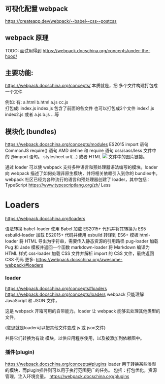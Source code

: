 ## 可视化配置 webpack
https://createapp.dev/webpack/--babel--css--postcss

## webpack 原理
TODO: 面试用得到
https://webpack.docschina.org/concepts/under-the-hood/

## 主要功能: 
https://webpack.docschina.org/concepts/
本质就是，把  多个文件构建打包成一个文件

例如: 
    有:     a.html b.html a.js cc.js  
    打包成: index.js index.js 包含了前面的各文件
           也可以打包成2个文件  index1.js  index2.js 或者 a.js b.js ...等


## 模块化 (bundles)
https://webpack.docschina.org/concepts/modules
ES2015 import 语句
CommonJS require() 语句
AMD define 和 require 语句
css/sass/less 文件中的 @import 语句。
stylesheet url(...) 或者 HTML <img src=...> 文件中的图片链接。

通过 loader 可以使 webpack 支持多种语言和预处理器语法编写的模块。loader 向 webpack 描述了如何处理非原生模块，并将相关依赖引入到你的 bundles中。 webpack 社区已经为各种流行的语言和预处理器创建了 loader，其中包括：
TypeScript
https://www.typescriptlang.org/zh/
Less

# Loaders
https://webpack.docschina.org/loaders

语法转换
babel-loader 使用 Babel 加载 ES2015+ 代码并将其转换为 ES5
esbuild-loader 加载 ES2015+ 代码并使用 esbuild 转译到 ES6+
模板
html-loader 将 HTML 导出为字符串，需要传入静态资源的引用路径
pug-loader 加载 Pug 和 Jade 模板并返回一个函数
markdown-loader 将 Markdown 编译为 HTML
样式
css-loader 加载 CSS 文件并解析 import 的 CSS 文件，最终返回 CSS 代码
更多:
https://webpack.docschina.org/awesome-webpack/#loaders

### loader
https://webpack.docschina.org/concepts#loaders
https://webpack.docschina.org/concepts/loaders
webpack 只能理解 JavaScript 和 JSON 文件，

这是 webpack 开箱可用的自带能力。loader 让 webpack 能够去处理其他类型的文件，     

(意思就是loader可以把其他文件变成 js 或 json文件)

并将它们转换为有效 模块，以供应用程序使用，以及被添加到依赖图中。

### 插件(plugin)
https://webpack.docschina.org/concepts#plugins
loader 用于转换某些类型的模块，而plugin插件则可以用于执行范围更广的任务。
包括：打包优化，资源管理，注入环境变量。
https://webpack.docschina.org/plugins
